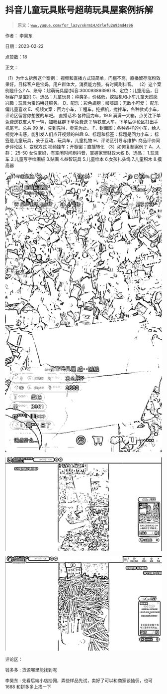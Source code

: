 # 抖音儿童玩具账号超萌玩具屋案例拆解

> 原文：[`www.yuque.com/for_lazy/xkrm14/drlefu2u93md4s96`](https://www.yuque.com/for_lazy/xkrm14/drlefu2u93md4s96)

作者： 李昊东

日期：2023-02-22

点赞数：18

正文：

（1）为什么拆解这个案例： 视频和直播方式较简单，门槛不高，直播留存涨粉效果好。目标客户是宝妈，用户群体大，消费能力强，有时间刷抖音。 （2）这个案例是什么? A、账号：超萌玩具屋(抖音:30009389398) B、定位：儿童用品，目标客户是宝妈 C、选品：儿童玩具；种类多，价格低，挖掘机和小车儿童天然感兴趣；玩具为宝妈哄娃服务。 D、配乐：彩色翅膀；啵啵颂；无敌小可爱； 配乐偏儿童喜欢 E、视频文案：回力小车，工程车，挖掘机，搅拌车，各种款式小车，评论区留言你想要的车吧。 直播话术:各种回力车，19.9 满满一大箱，点关注下单免费送铁皮大车一辆，加粉丝群下单免费送 2 辆铁皮大车，下单后评论区打出手机尾号。总共 99 单，先到先得，卖完为止。 F、封面图：各种各样的小车，给人视觉冲击感，能引发人们点开视频的兴趣 G、标题和标签：标题是回力小车； 标签是儿童玩具，亲子互动，玩具车，儿童礼物 H、评论区引导与维护: 商品评价同步评论区 I、变现方式 视频挂车；开橱窗；直播转化 （3）如何复制案例？ A、人群： 25-50 女性宝妈，有空闲时间刷抖音，掌握家里财政大权 B、选品： 1.玩具车 2.儿童写字绘画板 3.贴画 4.益智玩具 5.儿童绘本 6.女孩扎头绳 7.儿童积木 8.摸高器

![](img/543e80e0ba187632fa06ccf817c2c7c1.png)  

![](img/aee304e88be4ccd05b4f57076ddd228b.png)  

![](img/262d8f053f49d0a003d8e17cd29746c0.png)  

评论区：

钱多多 : 货源哪里能找到呢

李昊东 : 先看后端小店抽佣，弄些样品先试，卖好了可以和商家谈抽佣，也可 1688 和拼多多上找一下



